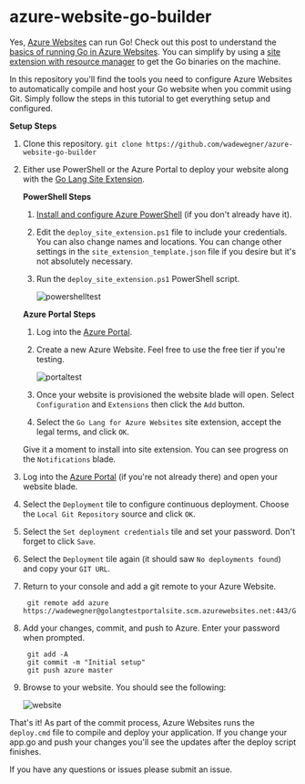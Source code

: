 # azure-website-go-builder

Yes, [Azure Websites](http://azure.microsoft.com/en-us/services/websites/) can run Go! Check out this post to understand the [basics of running Go in Azure Websites](http://www.wadewegner.com/2014/12/4-simple-steps-to-run-go-language-in-azure-websites/). You can simplify by using a [site extension with resource manager](http://www.wadewegner.com/2015/01/creating-a-go-site-extension-and-resource-template-for-azure/) to get the Go binaries on the machine.

In this repository you'll find the tools you need to configure Azure Websites to automatically compile and host your Go website when you commit using Git. Simply follow the steps in this tutorial to get everything setup and configured.

**Setup Steps**

1. Clone this repository. `git clone https://github.com/wadewegner/azure-website-go-builder`

2. Either use PowerShell or the Azure Portal to deploy your website along with the [Go Lang Site Extension](https://www.siteextensions.net/packages/golang/).

	**PowerShell Steps**

	1. [Install and configure Azure PowerShell](http://azure.microsoft.com/en-us/documentation/articles/install-configure-powershell/) (if you don't already have it).
	2. Edit the `deploy_site_extension.ps1` file to include your credentials. You can also change names and locations. You can change other settings in the `site_extension_template.json` file if you desire but it's not absolutely necessary.
	3. Run the `deploy_site_extension.ps1` PowerShell script.

		![powershelltest](https://cloud.githubusercontent.com/assets/746259/5703187/7fe69a7c-9a20-11e4-81fc-6aa40f80e5bd.png)

	**Azure Portal Steps**
 
	1. Log into the [Azure Portal](https://portal.azure.com/).
	2. Create a new Azure Website. Feel free to use the free tier if you're testing.

		![portaltest](https://cloud.githubusercontent.com/assets/746259/5703027/1b6da8b2-9a1e-11e4-8489-4ce689bf963f.png)

	3. Once your website is provisioned the website blade will open. Select `Configuration` and `Extensions` then click the `Add` button.
	4. Select the `Go Lang for Azure Websites` site extension, accept the legal terms, and click `OK`.
	
	Give it a moment to install into site extension. You can see progress on the `Notifications` blade.

3. Log into the [Azure Portal](https://portal.azure.com/) (if you're not already there) and open your website blade.

4. Select the `Deployment` tile to configure continuous deployment. Choose the `Local Git Repository` source and click `OK`.

5. Select the `Set deployment credentials` tile and set your password. Don't forget to click `Save`.

6. Select the `Deployment` tile again (it should saw `No deployments found`) and copy your `GIT URL`.

7. Return to your console and add a git remote to your Azure Website.

		git remote add azure https://wadewegner@golangtestportalsite.scm.azurewebsites.net:443/GoLangTestPortalSite.git

8. Add your changes, commit, and push to Azure. Enter your password when prompted.

		git add -A
		git commit -m "Initial setup"
		git push azure master

9. Browse to your website. You should see the following:

	![website](https://cloud.githubusercontent.com/assets/746259/5703410/7aa481e8-9a23-11e4-9212-9e329ecf35b0.png)

That's it! As part of the commit process, Azure Websites runs the `deploy.cmd` file to compile and deploy your application. If you change your app.go and push your changes you'll see the updates after the deploy script finishes.

If you have any questions or issues please submit an issue.